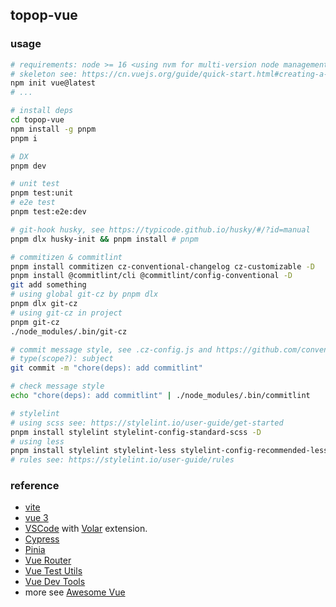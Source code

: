 topop-vue
---------


### usage

```bash
# requirements: node >= 16 <using nvm for multi-version node management>
# skeleton see: https://cn.vuejs.org/guide/quick-start.html#creating-a-vue-application
npm init vue@latest
# ...

# install deps
cd topop-vue
npm install -g pnpm
pnpm i

# DX
pnpm dev

# unit test
pnpm test:unit
# e2e test
pnpm test:e2e:dev

# git-hook husky, see https://typicode.github.io/husky/#/?id=manual
pnpm dlx husky-init && pnpm install # pnpm

# commitizen & commitlint
pnpm install commitizen cz-conventional-changelog cz-customizable -D
pnpm install @commitlint/cli @commitlint/config-conventional -D
git add something
# using global git-cz by pnpm dlx
pnpm dlx git-cz
# using git-cz in project
pnpm git-cz
./node_modules/.bin/git-cz

# commit message style, see .cz-config.js and https://github.com/conventional-changelog/commitlint/#what-is-commitlint
# type(scope?): subject
git commit -m "chore(deps): add commitlint"

# check message style
echo "chore(deps): add commitlint" | ./node_modules/.bin/commitlint

# stylelint
# using scss see: https://stylelint.io/user-guide/get-started
pnpm install stylelint stylelint-config-standard-scss -D
# using less
pnpm install stylelint stylelint-less stylelint-config-recommended-less -D
# rules see: https://stylelint.io/user-guide/rules
```

### reference

- [vite](https://vitejs.dev/)
- [vue 3](https://vuejs.org/)
- [VSCode](https://code.visualstudio.com/) with [Volar](https://github.com/johnsoncodehk/volar) extension.
- [Cypress](https://www.cypress.io/)
- [Pinia](https://pinia.vuejs.org/)
- [Vue Router](https://router.vuejs.org/)
- [Vue Test Utils](https://test-utils.vuejs.org/) 
- [Vue Dev Tools](https://github.com/vuejs/devtools)
- more see [Awesome Vue](https://github.com/vuejs/awesome-vue)
